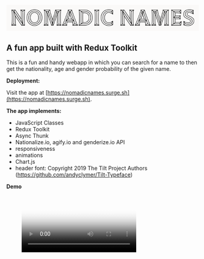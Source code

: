 ![screenshot](./src/images/screenshot.png)

## A fun app built with Redux Toolkit

This is a fun and handy webapp in which you can search for a name to then get the nationality, age and gender probability of the given name.

**Deployment:**

Visit the app at [https://nomadicnames.surge.sh](https://nomadicnames.surge.sh).

**The app implements:**

- JavaScript Classes
- Redux Toolkit
- Async Thunk
- Nationalize.io, agify.io and genderize.io API
- responsiveness
- animations
- Chart.js
- header font: Copyright 2019 The Tilt Project Authors (https://github.com/andyclymer/Tilt-Typeface)

**Demo**

<figure class="video_container">
  <video controls="true" allowfullscreen="true" poster="./src/images/screenshot.png">
    <source src="./src/film/nomadicnames-2021-12-21_07.50.51.mp4" type="video/mp4">
  </video>
</figure>
